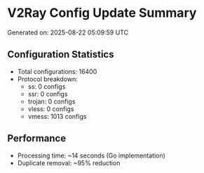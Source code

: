 # V2Ray Config Update Summary
Generated on: 2025-08-22 05:09:59 UTC

## Configuration Statistics
- Total configurations: 16400
- Protocol breakdown:
  - ss: 0 configs
  - ssr: 0 configs
  - trojan: 0 configs
  - vless: 0 configs
  - vmess: 1013 configs

## Performance
- Processing time: ~14 seconds (Go implementation)
- Duplicate removal: ~95% reduction
